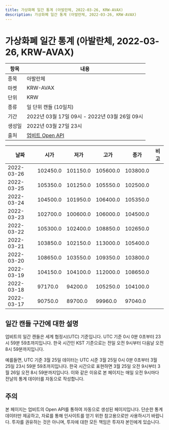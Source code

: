 ```yaml
---
title: 가상화폐 일간 통계 (아발란체, 2022-03-26, KRW-AVAX)
description: 가상화폐 일간 통계 (아발란체, 2022-03-26, KRW-AVAX)
---
```


가상화폐 일간 통계 (아발란체, 2022-03-26, KRW-AVAX)
===

|항목|내용|
|--|--|
|종목|아발란체|
|마켓|KRW-AVAX|
|단위|KRW|
|종류|일 단위 캔들 (10일치)|
|기간|2022년 03월 17일 09시 - 2022년 03월 26일 09시|
|생성일|2022년 03월 27일 23시|
|출처|[업비트 Open API](https://docs.upbit.com)|


|날짜|시가|저가|고가|종가|비고|
|--|--|--|--|--|--|
|2022-03-26|102450.0|101150.0|105600.0|103800.0|    |
|2022-03-25|105350.0|101250.0|105550.0|102500.0|    |
|2022-03-24|104500.0|101950.0|106400.0|105350.0|    |
|2022-03-23|102700.0|100600.0|106000.0|104500.0|    |
|2022-03-22|105300.0|102400.0|108850.0|102650.0|    |
|2022-03-21|103850.0|102150.0|113000.0|105400.0|    |
|2022-03-20|108650.0|103550.0|109350.0|103800.0|    |
|2022-03-19|104150.0|104100.0|112000.0|108650.0|    |
|2022-03-18|97170.0|94200.0|105250.0|104100.0|    |
|2022-03-17|90750.0|89700.0|99960.0|97040.0|    |


일간 캔들 구간에 대한 설명
---


업비트의 일간 캔들은 세계 협정시(UTC) 기준입니다. 
UTC 기준 0시 0분 0초부터 23시 59분 59초까지입니다. 
한국 시간인 KST 기준으로는 전일 오전 9시부터 다음날 오전 8시 59분까지입니다. 


예를들면, UTC 기준 3월 25일 데이터는 UTC 시준 3월 25일 0시 0분 0초부터 3월 25일 23시 59분 59초까지입니다. 
한국 시간으로 표현하면 3월 25일 오전 9시부터 3월 26일 오전 8시 59분까지입니다. 
이와 같은 이유로 본 페이지는 매일 오전 9시마다 전날의 통계 데이터를 자동으로 작성합니다. 


주의
---


본 페이지는 업비트의 Open API를 통하여 자동으로 생성된 페이지입니다. 
단순한 통계 데이터만 제공하고, 자료를 통해 인사이트를 얻기 위한 참고용으로만 사용하시기 바랍니다. 
투자를 권유하는 것은 아니며, 투자에 대한 모든 책임은 투자자 본인에게 있습니다. 

